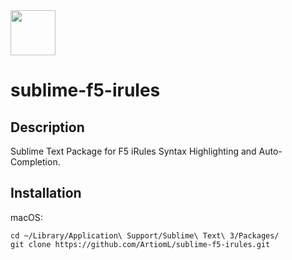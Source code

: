 <img src="Icons/sublime.ico" width="72">

sublime-f5-irules
================

## Description

Sublime Text Package for F5 iRules Syntax Highlighting and Auto-Completion.

## Installation

macOS:

```
cd ~/Library/Application\ Support/Sublime\ Text\ 3/Packages/
git clone https://github.com/ArtiomL/sublime-f5-irules.git
```


